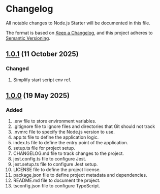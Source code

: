 # Changelog

All notable changes to Node.js Starter will be documented in this file.

The format is based on [Keep a Changelog][Keep a Changelog url], and this project adheres to [Semantic Versioning][Semantic Versioning url].

## [1.0.1] (11 October 2025)

### Changed

1. Simplify start script env ref.

## [1.0.0] (19 May 2025)

### Added

1. .env file to store environment variables.
1. .gitignore file to ignore files and directories that Git should not track
1. .nvmrc file to specify the Node.js version to use.
1. app.ts file to define the application logic.
1. index.ts file to define the entry point of the application.
1. setup.ts file for project setup.
1. CHANGELOG.md file to track changes to the project.
1. jest.config.ts file to configure Jest.
1. jest.setup.ts file to configure Jest setup.
1. LICENSE file to define the project license.
1. package.json file to define project metadata and dependencies.
1. README.md file to document the project.
1. tsconfig.json file to configure TypeScript.

<!-- References -->

[Keep a Changelog url]: https://keepachangelog.com/en/1.0.0/
[Semantic Versioning url]: https://semver.org/spec/v2.0.0.html
[1.0.1]: https://github.com/SherpadNdabambi/node-starter/releases/tag/v1.0.1
[1.0.0]: https://github.com/SherpadNdabambi/node-starter/releases/tag/v1.0.0
